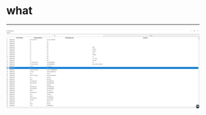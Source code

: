 # what
-----------

![what](https://github.com/stonedreamforest/what/blob/master/TIM%E6%88%AA%E5%9B%BE20181109215937.png)
